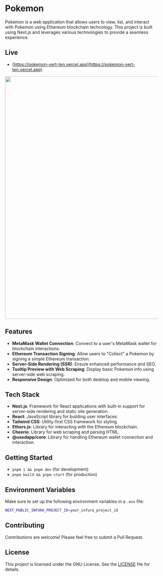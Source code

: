 # Pokemon

Pokemon is a web application that allows users to view, list, and interact with Pokemon using Ethereum blockchain technology. This project is built using Next.js and leverages various technologies to provide a seamless experience.

## Live

- [https://pokemon-vert-ten.vercel.app](https://pokemon-vert-ten.vercel.app)

<img width="800" src="https://github.com/tukwan/pokemon/assets/7630720/51ae50ce-e109-4d07-a5c2-33dd52373cf5">

## Features

- **MetaMask Wallet Connection**: Connect to a user's MetaMask wallet for blockchain interactions.
- **Ethereum Transaction Signing**: Allow users to "Collect" a Pokemon by signing a simple Ethereum transaction.
- **Server-Side Rendering (SSR)**: Ensure enhanced performance and SEO.
- **Tooltip Preview with Web Scraping**: Display basic Pokemon info using server-side web scraping.
- **Responsive Design**: Optimized for both desktop and mobile viewing.

## Tech Stack

- **Next.js**: Framework for React applications with built-in support for server-side rendering and static site generation.
- **React**: JavaScript library for building user interfaces.
- **Tailwind CSS**: Utility-first CSS framework for styling.
- **Ethers.js**: Library for interacting with the Ethereum blockchain.
- **Cheerio**: Library for web scraping and parsing HTML.
- **@usedapp/core**: Library for handling Ethereum wallet connection and interaction.

## Getting Started

- `pnpm i && pnpm dev` (for development)
- `pnpm build && pnpm start` (for production)

## Environment Variables

Make sure to set up the following environment variables in a `.env` file:

```sh
NEXT_PUBLIC_INFURA_PROJECT_ID=your_infura_project_id
```

## Contributing

Contributions are welcome! Please feel free to submit a Pull Request.

## License

This project is licensed under the GNU License. See the [LICENSE](LICENSE) file for details.
